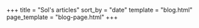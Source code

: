 +++
title = "Sol's articles"
sort_by = "date"
template = "blog.html"
page_template = "blog-page.html"
+++
